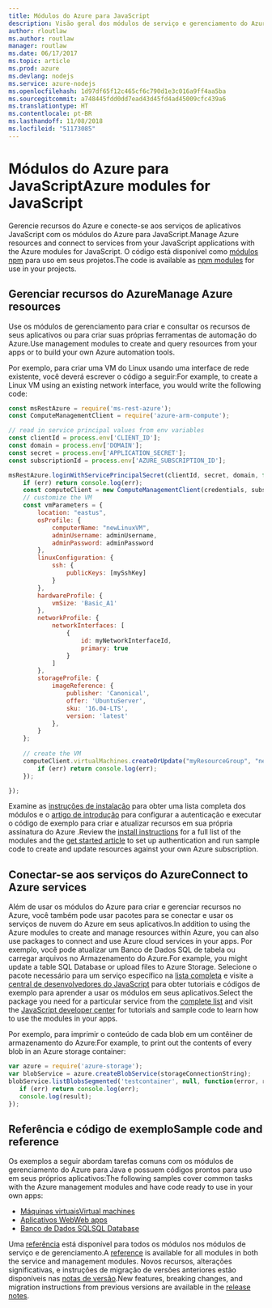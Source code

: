 ```yaml
---
title: Módulos do Azure para JavaScript
description: Visão geral dos módulos de serviço e gerenciamento do Azure para JavaScript
author: rloutlaw
ms.author: routlaw
manager: routlaw
ms.date: 06/17/2017
ms.topic: article
ms.prod: azure
ms.devlang: nodejs
ms.service: azure-nodejs
ms.openlocfilehash: 1d97df65f12c465cf6c790d1e3c016a9ff4aa5ba
ms.sourcegitcommit: a748445fdd0dd7ead43d45fd4ad45009cfc439a6
ms.translationtype: HT
ms.contentlocale: pt-BR
ms.lasthandoff: 11/08/2018
ms.locfileid: "51173085"
---
```

# <a name="azure-modules-for-javascript"></a><span data-ttu-id="2fd12-103">Módulos do Azure para JavaScript</span><span class="sxs-lookup"><span data-stu-id="2fd12-103">Azure modules for JavaScript</span></span>

<span data-ttu-id="2fd12-104">Gerencie recursos do Azure e conecte-se aos serviços de aplicativos JavaScript com os módulos do Azure para JavaScript.</span><span class="sxs-lookup"><span data-stu-id="2fd12-104">Manage Azure resources and connect to services from your JavaScript applications with the Azure modules for JavaScript.</span></span> <span data-ttu-id="2fd12-105">O código está disponível como [módulos npm](node-sdk-azure-install.md) para uso em seus projetos.</span><span class="sxs-lookup"><span data-stu-id="2fd12-105">The code is available as [npm modules](node-sdk-azure-install.md) for use in your projects.</span></span> 

## <a name="manage-azure-resources"></a><span data-ttu-id="2fd12-106">Gerenciar recursos do Azure</span><span class="sxs-lookup"><span data-stu-id="2fd12-106">Manage Azure resources</span></span>

<span data-ttu-id="2fd12-107">Use os módulos de gerenciamento para criar e consultar os recursos de seus aplicativos ou para criar suas próprias ferramentas de automação do Azure.</span><span class="sxs-lookup"><span data-stu-id="2fd12-107">Use management modules to create and query resources from your apps or to build your own Azure automation tools.</span></span> 

<span data-ttu-id="2fd12-108">Por exemplo, para criar uma VM do Linux usando uma interface de rede existente, você deverá escrever o código a seguir:</span><span class="sxs-lookup"><span data-stu-id="2fd12-108">For example, to create a Linux VM using an existing network interface, you would write the following code:</span></span>

```javascript
const msRestAzure = require('ms-rest-azure');
const ComputeManagementClient = require('azure-arm-compute');

// read in service principal values from env variables
const clientId = process.env['CLIENT_ID'];
const domain = process.env['DOMAIN'];
const secret = process.env['APPLICATION_SECRET'];
const subscriptionId = process.env['AZURE_SUBSCRIPTION_ID'];

msRestAzure.loginWithServicePrincipalSecret(clientId, secret, domain, function (err, credentials, subscriptions) {
    if (err) return console.log(err);
    const computeClient = new ComputeManagementClient(credentials, subscriptionId);
    // customize the VM 
    const vmParameters = {
        location: "eastus",
        osProfile: {
            computerName: "newLinuxVM",
            adminUsername: adminUsername,
            adminPassword: adminPassword
        },
        linuxConfiguration: {
            ssh: {
                publicKeys: [mySshKey]
            }
        },
        hardwareProfile: {
            vmSize: 'Basic_A1'
        },
        networkProfile: {
            networkInterfaces: [
                {
                    id: myNetworkInterfaceId,
                    primary: true
                }
            ]
        },
        storageProfile: {
            imageReference: {
                publisher: 'Canonical',
                offer: 'UbuntuServer',
                sku: '16.04-LTS',
                version: 'latest'
            },
        }
    };
 
    // create the VM
    computeClient.virtualMachines.createOrUpdate("myResourceGroup", "newLinuxVM", vmParameters, function (err, data) {
        if (err) return console.log(err);
    });

});
```

<span data-ttu-id="2fd12-109">Examine as [instruções de instalação](node-sdk-azure-install.md) para obter uma lista completa dos módulos e o [artigo de introdução](node-sdk-azure-get-started.md) para configurar a autenticação e executar o código de exemplo para criar e atualizar recursos em sua própria assinatura do Azure .</span><span class="sxs-lookup"><span data-stu-id="2fd12-109">Review the [install instructions](node-sdk-azure-install.md) for a full list of the modules and the [get started article](node-sdk-azure-get-started.md) to set up authentication and run sample code to create and update resources against your own Azure subscription.</span></span> 

## <a name="connect-to-azure-services"></a><span data-ttu-id="2fd12-110">Conectar-se aos serviços do Azure</span><span class="sxs-lookup"><span data-stu-id="2fd12-110">Connect to Azure services</span></span>

<span data-ttu-id="2fd12-111">Além de usar os módulos do Azure para criar e gerenciar recursos no Azure, você também pode usar pacotes para se conectar e usar os serviços de nuvem do Azure em seus aplicativos.</span><span class="sxs-lookup"><span data-stu-id="2fd12-111">In addition to using the Azure modules to create and manage resources within Azure, you can also use packages to connect and use Azure cloud services in your apps.</span></span> <span data-ttu-id="2fd12-112">Por exemplo, você pode atualizar um Banco de Dados SQL de tabela ou carregar arquivos no Armazenamento do Azure.</span><span class="sxs-lookup"><span data-stu-id="2fd12-112">For example, you might update a table SQL Database or upload files to Azure Storage.</span></span> <span data-ttu-id="2fd12-113">Selecione o pacote necessário para um serviço específico na [lista completa](node-sdk-azure-install.md) e visite a [central de desenvolvedores do JavaScript](https://azure.microsoft.com/develop/nodejs/) para obter tutoriais e códigos de exemplo para aprender a usar os módulos em seus aplicativos.</span><span class="sxs-lookup"><span data-stu-id="2fd12-113">Select the package you need for a particular service from the [complete list](node-sdk-azure-install.md) and visit the [JavaScript developer center](https://azure.microsoft.com/develop/nodejs/) for tutorials and sample code to learn how to use the modules in your apps.</span></span>

<span data-ttu-id="2fd12-114">Por exemplo, para imprimir o conteúdo de cada blob em um contêiner de armazenamento do Azure:</span><span class="sxs-lookup"><span data-stu-id="2fd12-114">For example, to print out the contents of every blob in an Azure storage container:</span></span>

```javascript
var azure = require('azure-storage');
var blobService = azure.createBlobService(storageConnectionString);
blobService.listBlobsSegmented('testcontainer', null, function(error, result, response) {
   if (err) return console.log(err);
   console.log(result);
});
```

## <a name="sample-code-and-reference"></a><span data-ttu-id="2fd12-115">Referência e código de exemplo</span><span class="sxs-lookup"><span data-stu-id="2fd12-115">Sample code and reference</span></span>

<span data-ttu-id="2fd12-116">Os exemplos a seguir abordam tarefas comuns com os módulos de gerenciamento do Azure para Java e possuem códigos prontos para uso em seus próprios aplicativos:</span><span class="sxs-lookup"><span data-stu-id="2fd12-116">The following samples cover common tasks with the Azure management modules and have code ready to use in your own apps:</span></span>

- [<span data-ttu-id="2fd12-117">Máquinas virtuais</span><span class="sxs-lookup"><span data-stu-id="2fd12-117">Virtual machines</span></span>](node-samples-services-compute.md)
- [<span data-ttu-id="2fd12-118">Aplicativos Web</span><span class="sxs-lookup"><span data-stu-id="2fd12-118">Web apps</span></span>](node-samples-services-web-and-mobile.md)
- [<span data-ttu-id="2fd12-119">Banco de Dados SQL</span><span class="sxs-lookup"><span data-stu-id="2fd12-119">SQL Database</span></span>](node-samples-services-database.md)
   
<span data-ttu-id="2fd12-120">Uma [referência](https://docs.microsoft.com/javascript/api) está disponível para todos os módulos nos módulos de serviço e de gerenciamento.</span><span class="sxs-lookup"><span data-stu-id="2fd12-120">A [reference](https://docs.microsoft.com/javascript/api) is available for all modules in both the service and management modules.</span></span> <span data-ttu-id="2fd12-121">Novos recursos, alterações significativas, e instruções de migração de versões anteriores estão disponíveis nas [notas de versão](https://github.com/Azure/azure-sdk-for-node/releases).</span><span class="sxs-lookup"><span data-stu-id="2fd12-121">New features, breaking changes, and migration instructions from previous versions are available in the [release notes](https://github.com/Azure/azure-sdk-for-node/releases).</span></span>